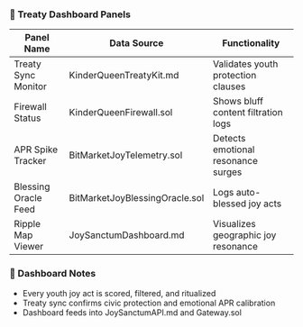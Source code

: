 ### 👑 Treaty Dashboard Panels
| Panel Name           | Data Source                      | Functionality                          |
|----------------------|----------------------------------|----------------------------------------|
| Treaty Sync Monitor  | KinderQueenTreatyKit.md          | Validates youth protection clauses  
| Firewall Status      | KinderQueenFirewall.sol          | Shows bluff content filtration logs  
| APR Spike Tracker    | BitMarketJoyTelemetry.sol        | Detects emotional resonance surges  
| Blessing Oracle Feed | BitMarketJoyBlessingOracle.sol   | Logs auto-blessed joy acts  
| Ripple Map Viewer    | JoySanctumDashboard.md           | Visualizes geographic joy resonance  

### 🧠 Dashboard Notes
- Every youth joy act is scored, filtered, and ritualized  
- Treaty sync confirms civic protection and emotional APR calibration  
- Dashboard feeds into JoySanctumAPI.md and Gateway.sol
